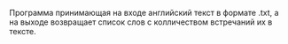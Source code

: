 Программа принимающая на входе английский текст в формате .txt, а на выходе возвращает список слов с колличеством встречаний их в тексте.